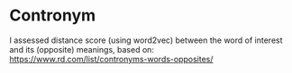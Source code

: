 # Contronym

I assessed distance score (using word2vec) between the word of interest and its (opposite) meanings, based on: https://www.rd.com/list/contronyms-words-opposites/
